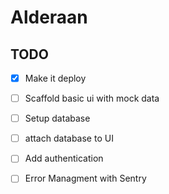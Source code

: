 # Alderaan

## TODO

- [x] Make it deploy
- [ ] Scaffold basic ui with mock data
- [ ] Setup database
- [ ] attach database to UI
- [ ] Add authentication
- [ ] Error Managment with Sentry

